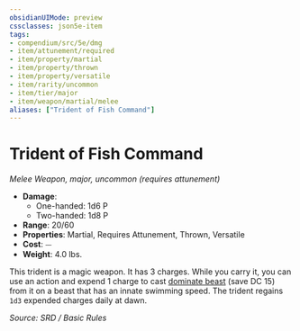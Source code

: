 ```yaml
---
obsidianUIMode: preview
cssclasses: json5e-item
tags:
- compendium/src/5e/dmg
- item/attunement/required
- item/property/martial
- item/property/thrown
- item/property/versatile
- item/rarity/uncommon
- item/tier/major
- item/weapon/martial/melee
aliases: ["Trident of Fish Command"]
---
```

# Trident of Fish Command
*Melee Weapon, major, uncommon (requires attunement)*  

- **Damage**:
  - One-handed: 1d6 P
  - Two-handed: 1d8 P
- **Range**: 20/60
- **Properties**: Martial, Requires Attunement, Thrown, Versatile
- **Cost**: ⏤
- **Weight**: 4.0 lbs.

This trident is a magic weapon. It has 3 charges. While you carry it, you can use an action and expend 1 charge to cast [dominate beast](dominate-beast.md) (save DC 15) from it on a beast that has an innate swimming speed. The trident regains `1d3` expended charges daily at dawn.

*Source: SRD / Basic Rules*